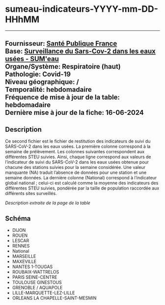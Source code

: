 # sumeau-indicateurs-YYYY-mm-DD-HHhMM
----
Fournisseur: [Santé Publique France](../../fournisseurs/spf.md)  <br/>
Base: [Surveillance du Sars-Cov-2 dans les eaux usées - SUM'eau](sumeau.md) <br/>
Organe/Système: Respiratoire (haut) <br/>
Pathologie: Covid-19 <br/>
Niveau géographique: /  <br/>
Temporalité: hebdomadaire <br/>
Fréquence de mise à jour de la table: hebdomadaire  <br/>
Dernière mise à jour de la fiche: 16-06-2024 <br/>
----

## Description
Ce second fichier est le fichier de restitution des indicateurs de suivi du SARS-CoV-2 dans les eaux usées. La première colonne correspond à la semaine de prélèvement. Les colonnes suivantes correspondent aux différentes STEU suivies. Ainsi, chaque ligne correspond aux valeurs de l’indicateur de suivi du SARS-CoV-2 dans les eaux usées obtenue pour chacune des stations suivies pour la semaine considérée. Une valeur manquante (NA) traduit l’absence de données pour une station et une semaine données. La dernière colonne (National) correspond à l’indicateur global national ; celui-ci est calculé comme la moyenne des indicateurs des différentes STEU suivies, pondérée par la taille de population raccordée aux différents sites surveillés.

*Description extraite de la page de la table*

## Schéma
- DIJON
- ROUEN
- LESCAR
- RENNES
- National
- MARSEILLE
- MAXEVILLE
- NANTES 1-TOUGAS
- ROUBAIX-WATTRELOS
- PARIS SEINE-CENTRE
- TOULOUSE GINESTOUS
- GRENOBLE / AQUAPOLE
- LILLE-MARQUETTE-LEZ-LILLE
- ORLEANS LA CHAPELLE-SAINT-MESMIN